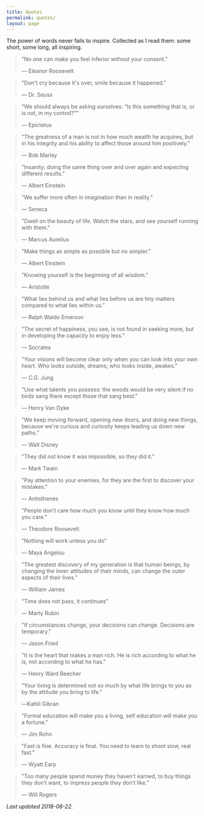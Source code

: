 ```yaml
---
title: Quotes
permalink: quotes/
layout: page
---
```

The power of words never fails to inspire. Collected as I read them: some short, some long, all inspiring.

>"No one can make you feel inferior without your consent."
>
>— Eleanor Roosevelt

>"Don't cry because it's over, smile because it happened."
>
>— Dr. Seuss

>"We should always be asking ourselves: “Is this something that is, or is not, in my control?”"
>
>— Epictetus

>"The greatness of a man is not in how much wealth he acquires, but in his integrity and his ability to affect those around him positively."
>
>— Bob Marley

>"Insanity: doing the same thing over and over again and expecting different results."
>
>— Albert Einstein

>"We suffer more often in imagination than in reality."
>
>— Seneca

>"Dwell on the beauty of life. Watch the stars, and see yourself running with them."
>
>— Marcus Aurelius

>"Make things as simple as possible but no simpler."
>
>— Albert Einstein

>"Knowing yourself is the beginning of all wisdom."
>
>— Aristotle

>"What lies behind us and what lies before us are tiny matters compared to what lies within us."
>
>— Ralph Waldo Emerson

>"The secret of happiness, you see, is not found in seeking more, but in developing the capacity to enjoy less."
>
>— Socrates

>"Your visions will become clear only when you can look into your own heart. Who looks outside, dreams; who looks inside, awakes."
>
>— C.G. Jung

>"Use what talents you possess: the woods would be very silent if no birds sang there except those that sang best."
>
>— Henry Van Dyke

>"We keep moving forward, opening new doors, and doing new things, because we're curious and curiosity keeps leading us down new paths."
>
>— Walt Disney

>"They did not know it was impossible, so they did it."
>
>— Mark Twain

>"Pay attention to your enemies, for they are the first to discover your mistakes."
>
>— Antisthenes

>"People don't care how much you know until they know how much you care."
>
>— Theodore Roosevelt

>"Nothing will work unless you do"
>
>— Maya Angelou

>"The greatest discovery of my generation is that human beings, by changing the inner attitudes of their minds, can change the outer aspects of their lives."
>
>— William James

>"Time does not pass, it continues"
>
>― Marty Rubin

>"If circumstances change, your decisions can change. Decisions are temporary."
>
>― Jason Fried

>"It is the heart that makes a man rich. He is rich according to what he is, not according to what he has."
>
>― Henry Ward Beecher

>"Your living is determined not so much by what life brings to you as by the attitude you bring to life."
>
>―Kahlil Gibran

>"Formal education will make you a living, self education will make you a fortune."
>
>― Jim Rohn

>"Fast is fine. Accuracy is final. You need to learn to shoot slow, real fast."
>
>― Wyatt Earp

>"Too many people spend money they haven’t earned, to buy things they don’t want, to impress people they don’t like.”
>
>― Will Rogers

*Last updated 2018-08-22.*